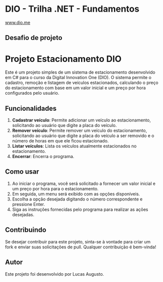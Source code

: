 # DIO - Trilha .NET - Fundamentos
www.dio.me

## Desafio de projeto

# Projeto Estacionamento DIO

Este é um projeto simples de um sistema de estacionamento desenvolvido em C# para o curso da Digital Innovation One (DIO). O sistema permite o cadastro, remoção e listagem de veículos estacionados, calculando o preço do estacionamento com base em um valor inicial e um preço por hora configurados pelo usuário.

## Funcionalidades

1. **Cadastrar veículo**: Permite adicionar um veículo ao estacionamento, solicitando ao usuário que digite a placa do veículo.
2. **Remover veículo**: Permite remover um veículo do estacionamento, solicitando ao usuário que digite a placa do veículo a ser removido e o número de horas em que ele ficou estacionado.
3. **Listar veículos**: Lista os veículos atualmente estacionados no estacionamento.
4. **Encerrar**: Encerra o programa.

## Como usar

1. Ao iniciar o programa, você será solicitado a fornecer um valor inicial e um preço por hora para o estacionamento.
2. Em seguida, um menu será exibido com as opções disponíveis.
3. Escolha a opção desejada digitando o número correspondente e pressione Enter.
4. Siga as instruções fornecidas pelo programa para realizar as ações desejadas.

## Contribuindo

Se desejar contribuir para este projeto, sinta-se à vontade para criar um fork e enviar suas solicitações de pull. Qualquer contribuição é bem-vinda!

## Autor

Este projeto foi desenvolvido por Lucas Augusto.


